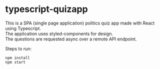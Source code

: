 # typescript-quizapp

This is a SPA (single page application) politics quiz app made with React using Typescript. \
The application uses styled-components for design. \
The questions are requested async over a remote API endpoint.

Steps to run: 

`npm install` \
`npm start`
